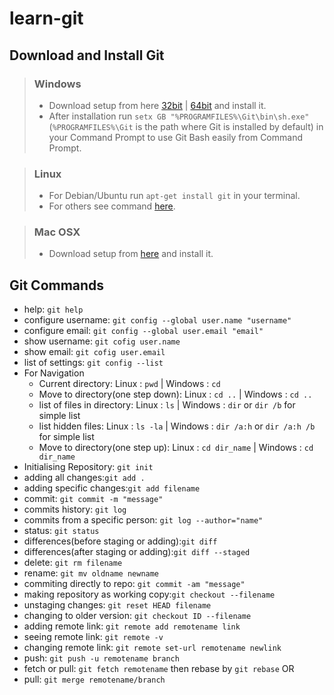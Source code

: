 # learn-git

## Download and Install Git
> ### Windows
> + Download setup from here [32bit](https://github.com/git-for-windows/git/releases/download/v2.17.1.windows.2/Git-2.17.1.2-32-bit.exe) | [64bit](https://github.com/git-for-windows/git/releases/download/v2.17.1.windows.2/Git-2.17.1.2-64-bit.exe) and install it.
> + After installation run `setx GB "%PROGRAMFILES%\Git\bin\sh.exe"` (`%PROGRAMFILES%\Git` is the path where Git is installed by default) in your Command Prompt to use Git Bash easily from Command Prompt.

> ### Linux
> + For Debian/Ubuntu run `apt-get install git` in your terminal.
> + For others see command [here](https://git-scm.com/download/linux).

> ### Mac OSX
> + Download setup from [here](https://sourceforge.net/projects/git-osx-installer/files/git-2.17.1-intel-universal-mavericks.dmg/download?use_mirror=autoselect) and install it.

## Git Commands
+ help: `git help`
+ configure username: `git config --global user.name "username"`
+ configure email: `git config --global user.email "email"`
+ show username:  `git cofig user.name`
+ show email:  `git cofig user.email`
+ list of settings: `git config --list`
+ For Navigation
  - Current directory: Linux : `pwd` | Windows : `cd`
  - Move to directory(one step down): Linux : `cd ..` | Windows : `cd ..`
  - list of files in directory: Linux : `ls` | Windows : `dir` or `dir /b` for simple list
  - list hidden files: Linux : `ls -la` | Windows : `dir /a:h` or `dir /a:h /b` for simple list
  - Move to directory(one step up): Linux : `cd dir_name` | Windows : `cd dir_name`
+ Initialising Repository: `git init`
+ adding all changes:`git add .`
+ adding specific changes:`git add filename`
+ commit: `git commit -m "message"`
+ commits history: `git log`
+ commits from a specific person: `git log --author="name"`
+ status: `git status`
+ differences(before staging or adding):`git diff`
+ differences(after staging or adding):`git diff --staged`
+ delete: `git rm filename`
+ rename: `git mv oldname newname`
+ commiting directly to repo: `git commit -am "message"`
+ making repository as working copy:`git checkout --filename`
+ unstaging changes: `git reset HEAD filename`
+ changing to older version: `git checkout ID --filename`
+ adding remote link: `git remote add remotename link`
+ seeing remote link: `git remote -v`
+ changing remote link: `git remote set-url remotename newlink`
+ push: `git push -u remotename branch`
+ fetch or pull: `git fetch remotename` then rebase by `git rebase`
OR
+ pull: `git merge remotename/branch`
